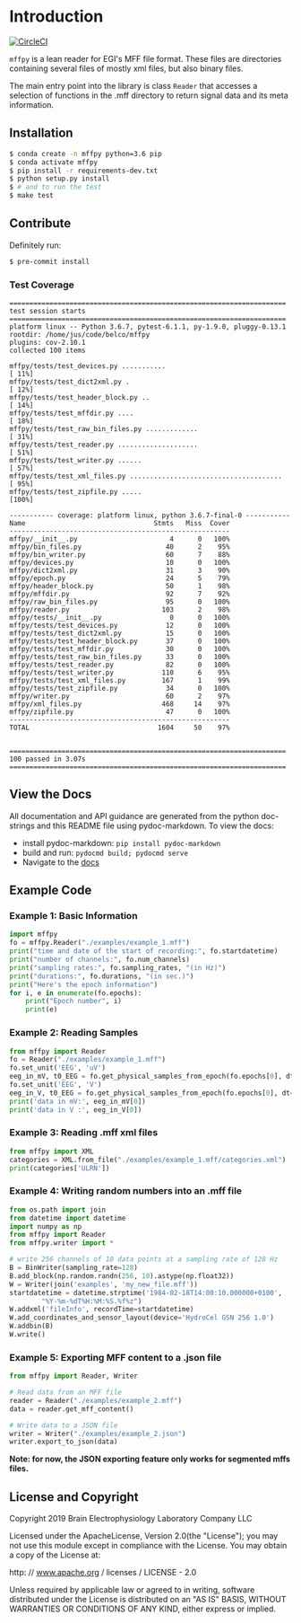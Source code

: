# Introduction

[![CircleCI](https://circleci.com/gh/BEL-Public/mffpy.svg?style=svg)](https://circleci.com/gh/BEL-Public/mffpy)

`mffpy` is a lean reader for EGI's MFF file format.  These files are
directories containing several files of mostly xml files, but also binary
files.

The main entry point into the library is class `Reader` that accesses a
selection of functions in the .mff directory to return signal data and its meta
information.

## Installation

```bash
$ conda create -n mffpy python=3.6 pip
$ conda activate mffpy
$ pip install -r requirements-dev.txt
$ python setup.py install
$ # and to run the test
$ make test
```

## Contribute

Definitely run:
```bash
$ pre-commit install
```

### Test Coverage

```
===================================================================== test session starts =====================================================================
platform linux -- Python 3.6.7, pytest-6.1.1, py-1.9.0, pluggy-0.13.1
rootdir: /home/jus/code/belco/mffpy
plugins: cov-2.10.1
collected 100 items

mffpy/tests/test_devices.py ...........                                                                                                                 [ 11%]
mffpy/tests/test_dict2xml.py .                                                                                                                          [ 12%]
mffpy/tests/test_header_block.py ..                                                                                                                     [ 14%]
mffpy/tests/test_mffdir.py ....                                                                                                                         [ 18%]
mffpy/tests/test_raw_bin_files.py .............                                                                                                         [ 31%]
mffpy/tests/test_reader.py ....................                                                                                                         [ 51%]
mffpy/tests/test_writer.py ......                                                                                                                       [ 57%]
mffpy/tests/test_xml_files.py ......................................                                                                                    [ 95%]
mffpy/tests/test_zipfile.py .....                                                                                                                       [100%]

----------- coverage: platform linux, python 3.6.7-final-0 -----------
Name                                Stmts   Miss  Cover
-------------------------------------------------------
mffpy/__init__.py                       4      0   100%
mffpy/bin_files.py                     40      2    95%
mffpy/bin_writer.py                    60      7    88%
mffpy/devices.py                       10      0   100%
mffpy/dict2xml.py                      31      3    90%
mffpy/epoch.py                         24      5    79%
mffpy/header_block.py                  50      1    98%
mffpy/mffdir.py                        92      7    92%
mffpy/raw_bin_files.py                 95      0   100%
mffpy/reader.py                       103      2    98%
mffpy/tests/__init__.py                 0      0   100%
mffpy/tests/test_devices.py            12      0   100%
mffpy/tests/test_dict2xml.py           15      0   100%
mffpy/tests/test_header_block.py       37      0   100%
mffpy/tests/test_mffdir.py             30      0   100%
mffpy/tests/test_raw_bin_files.py      33      0   100%
mffpy/tests/test_reader.py             82      0   100%
mffpy/tests/test_writer.py            110      6    95%
mffpy/tests/test_xml_files.py         167      1    99%
mffpy/tests/test_zipfile.py            34      0   100%
mffpy/writer.py                        60      2    97%
mffpy/xml_files.py                    468     14    97%
mffpy/zipfile.py                       47      0   100%
-------------------------------------------------------
TOTAL                                1604     50    97%


===================================================================== 100 passed in 3.07s =====================================================================
```

## View the Docs

All documentation and API guidance are generated from the python doc-strings
and this README file using pydoc-markdown.  To view the docs:

* install pydoc-markdown: `pip install pydoc-markdown`
* build and run:  `pydocmd build; pydocmd serve`
* Navigate to the [docs](http://localhost:8000)

## Example Code

### Example 1:  Basic Information

```python
import mffpy
fo = mffpy.Reader("./examples/example_1.mff")
print("time and date of the start of recording:", fo.startdatetime)
print("number of channels:", fo.num_channels)
print("sampling rates:", fo.sampling_rates, "(in Hz)")
print("durations:", fo.durations, "(in sec.)")
print("Here's the epoch information")
for i, e in enumerate(fo.epochs):
    print("Epoch number", i)
    print(e)
```

### Example 2: Reading Samples

```python
from mffpy import Reader
fo = Reader("./examples/example_1.mff")
fo.set_unit('EEG', 'uV')
eeg_in_mV, t0_EEG = fo.get_physical_samples_from_epoch(fo.epochs[0], dt=0.1)['EEG']
fo.set_unit('EEG', 'V')
eeg_in_V, t0_EEG = fo.get_physical_samples_from_epoch(fo.epochs[0], dt=0.1)['EEG']
print('data in mV:', eeg_in_mV[0])
print('data in V :', eeg_in_V[0])
```

### Example 3: Reading .mff xml files

```python
from mffpy import XML
categories = XML.from_file("./examples/example_1.mff/categories.xml")
print(categories['ULRN'])
```

### Example 4: Writing random numbers into an .mff file

```python
from os.path import join
from datetime import datetime
import numpy as np
from mffpy import Reader
from mffpy.writer import *

# write 256 channels of 10 data points at a sampling rate of 128 Hz
B = BinWriter(sampling_rate=128)
B.add_block(np.random.randn(256, 10).astype(np.float32))
W = Writer(join('examples', 'my_new_file.mff'))
startdatetime = datetime.strptime('1984-02-18T14:00:10.000000+0100',
        "%Y-%m-%dT%H:%M:%S.%f%z")
W.addxml('fileInfo', recordTime=startdatetime)
W.add_coordinates_and_sensor_layout(device='HydroCel GSN 256 1.0')
W.addbin(B)
W.write()
```


### Example 5: Exporting MFF content to a .json file

```python
from mffpy import Reader, Writer

# Read data from an MFF file
reader = Reader("./examples/example_2.mff")
data = reader.get_mff_content()

# Write data to a JSON file
writer = Writer("./examples/example_2.json")
writer.export_to_json(data)
```
**Note: for now, the JSON exporting feature only works for segmented mffs files.**

## License and Copyright

Copyright 2019 Brain Electrophysiology Laboratory Company LLC

Licensed under the ApacheLicense, Version 2.0(the "License");
you may not use this module except in compliance with the License.
You may obtain a copy of the License at:

http: // www.apache.org / licenses / LICENSE - 2.0

Unless required by applicable law or agreed to in writing, software
distributed under the License is distributed on an
"AS IS" BASIS, WITHOUT WARRANTIES OR CONDITIONS OF
ANY KIND, either express or implied.
